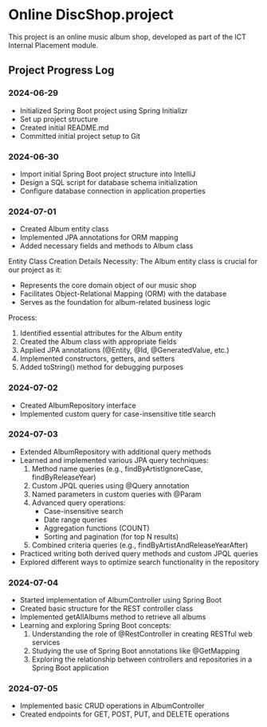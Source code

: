 # Online DiscShop.project

This project is an online music album shop, developed as part of the ICT Internal Placement module.

## Project Progress Log

### 2024-06-29
- Initialized Spring Boot project using Spring Initializr
- Set up project structure
- Created initial README.md
- Committed initial project setup to Git

### 2024-06-30
- Import initial Spring Boot project structure into IntelliJ
- Design a SQL script for database schema initialization
- Configure database connection in application.properties

### 2024-07-01

- Created Album entity class
- Implemented JPA annotations for ORM mapping
- Added necessary fields and methods to Album class

Entity Class Creation Details
Necessity:
The Album entity class is crucial for our project as it:

- Represents the core domain object of our music shop
- Facilitates Object-Relational Mapping (ORM) with the database
- Serves as the foundation for album-related business logic

Process:

1. Identified essential attributes for the Album entity
2. Created the Album class with appropriate fields
3. Applied JPA annotations (@Entity, @Id, @GeneratedValue, etc.)
4. Implemented constructors, getters, and setters
5. Added toString() method for debugging purposes

### 2024-07-02

- Created AlbumRepository interface
- Implemented custom query for case-insensitive title search

### 2024-07-03

- Extended AlbumRepository with additional query methods
- Learned and implemented various JPA query techniques:
    1. Method name queries (e.g., findByArtistIgnoreCase, findByReleaseYear)
    2. Custom JPQL queries using @Query annotation
    3. Named parameters in custom queries with @Param
    4. Advanced query operations:
        - Case-insensitive search
        - Date range queries
        - Aggregation functions (COUNT)
        - Sorting and pagination (for top N results)
    5. Combined criteria queries (e.g., findByArtistAndReleaseYearAfter)
- Practiced writing both derived query methods and custom JPQL queries
- Explored different ways to optimize search functionality in the repository

### 2024-07-04

- Started implementation of AlbumController using Spring Boot
- Created basic structure for the REST controller class
- Implemented getAllAlbums method to retrieve all albums
- Learning and exploring Spring Boot concepts:
    1. Understanding the role of @RestController in creating RESTful web services
    2. Studying the use of Spring Boot annotations like @GetMapping
    3. Exploring the relationship between controllers and repositories in a Spring Boot application

### 2024-07-05
- Implemented basic CRUD operations in AlbumController
- Created endpoints for GET, POST, PUT, and DELETE operations